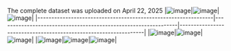 The complete dataset was uploaded on April 22, 2025
|![image](sample/19841_113.930418_22.5131257_180_25_1024_90.jpg)|![image](sample/20035_113.9085575_22.5153185_270_25_1024_90.jpg)|![image](sample/19851_113.9303099_22.51666726_180_25_1024_90.jpg)|
|---------------------------------------------------------------|----------------------------------------------------------------|-----------------------------------------------------------------|
|![image](sample/19834_113.9285666_22.5108674_180_25_1024_90.jpg)|![image](sample/19735_113.9259218_22.514167_0_25_1024_90.jpg)|![image](sample/19787_113.9245492_22.51456583_180_25_1024_90.jpg)|
|![image](sample/20118_113.9140177_22.53326439_270_25_1024_90.jpg)|![image](sample/20107_113.9142346_22.5298766_0_25_1024_90.jpg)|![image](sample/20103_113.914535_22.5286685_270_25_1024_90.jpg)|
